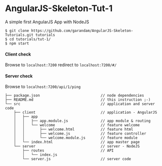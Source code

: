 # AngularJS-Skeleton-Tut-1

A simple first AngularJS App with NodeJS

```
$ git clone https://github.com/garandam/AngularJS-Skeleton-Tutorials.git tutorials
$ cd tutorials/tut-1/
$ npm start
```

#### Client check
  Browse to `localhost:7200` redirect to `localhost:7200/#/`

#### Server check
  Browse to `localhost:7200/api/1/ping`

```
├── package.json                            // node dependencies
├── README.md                               // this instruction ;-)
└── src                                     // application and server code
    ├── client                              // application - AngularJS
    │   ├── app
    │   │   ├── app.module.js               // app module & routing
    │   │   └── welcome                     // feature welcome
    │   │       ├── welcome.html            // feature html
    │   │       ├── welcome.js              // feature controller
    │   │       └── welcome.module.js       // feature module
    │   └── index.html                      // app master page
    └── server                              // server - NodeJS
        ├── routes                          // API
        │   └── index.js                  
        └── server.js                       // server code
```